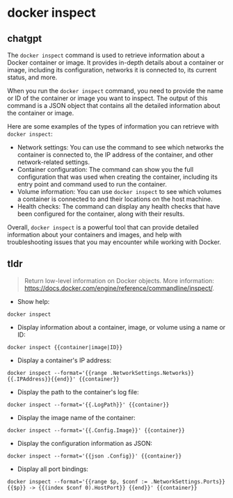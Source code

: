 # docker inspect 
## chatgpt 
The `docker inspect` command is used to retrieve information about a Docker container or image. It provides in-depth details about a container or image, including its configuration, networks it is connected to, its current status, and more.

When you run the `docker inspect` command, you need to provide the name or ID of the container or image you want to inspect. The output of this command is a JSON object that contains all the detailed information about the container or image.

Here are some examples of the types of information you can retrieve with `docker inspect`:

- Network settings: You can use the command to see which networks the container is connected to, the IP address of the container, and other network-related settings.
- Container configuration: The command can show you the full configuration that was used when creating the container, including its entry point and command used to run the container.
- Volume information: You can use `docker inspect` to see which volumes a container is connected to and their locations on the host machine.
- Health checks: The command can display any health checks that have been configured for the container, along with their results.

Overall, `docker inspect` is a powerful tool that can provide detailed information about your containers and images, and help with troubleshooting issues that you may encounter while working with Docker. 

## tldr 
 
> Return low-level information on Docker objects.
> More information: <https://docs.docker.com/engine/reference/commandline/inspect/>.

- Show help:

`docker inspect`

- Display information about a container, image, or volume using a name or ID:

`docker inspect {{container|image|ID}}`

- Display a container's IP address:

`docker inspect --format='{{range .NetworkSettings.Networks}}{{.IPAddress}}{{end}}' {{container}}`

- Display the path to the container's log file:

`docker inspect --format='{{.LogPath}}' {{container}}`

- Display the image name of the container:

`docker inspect --format='{{.Config.Image}}' {{container}}`

- Display the configuration information as JSON:

`docker inspect --format='{{json .Config}}' {{container}}`

- Display all port bindings:

`docker inspect --format='{{range $p, $conf := .NetworkSettings.Ports}} {{$p}} -> {{(index $conf 0).HostPort}} {{end}}' {{container}}`

